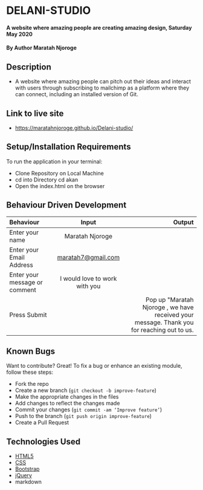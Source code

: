 # DELANI-STUDIO
#### A website where amazing people are creating amazing design, Saturday May 2020
#### By **Author Maratah Njoroge**
## Description
- A website where amazing people can pitch out their ideas and interact with users through subscribing to mailchimp as a platform where they can connect, including an installed version of Git.
## Link to live site
- https://maratahnjoroge.github.io/Delani-studio/
## Setup/Installation Requirements
To run the application in your terminal: 
- Clone Repository on Local Machine 
- cd into Directory  cd akan
- Open the index.html on the browser
## Behaviour Driven Development
| Behaviour      | Input        | Output       |
| :------------- | :----------: | -----------: |
|  Enter your name  |   Maratah Njoroge |     |
| Enter your Email Address  | maratah7@gmail.com |   |
| Enter your message or comment   |  I would love to work with you     |     |
| Press Submit|     |Pop up "Maratah Njoroge , we have received your message. Thank you for reaching out to us.|

## Known Bugs
Want to contribute? Great!
To fix a bug or enhance an existing module, follow these steps:
- Fork the repo
- Create a new branch (`git checkout -b improve-feature`)
- Make the appropriate changes in the files
- Add changes to reflect the changes made
- Commit your changes (`git commit -am ‘Improve feature’`)
- Push to the branch (`git push origin improve-feature`)
- Create a Pull Request
## Technologies Used
- [HTML5](https://github.com/topics/html5)
- [CSS](https://github.com/topics/css3)
- [Bootstrap](https://github.com/topics/bootstrap)
- [jQuery](https://github.com/topics/javascript)
- markdown